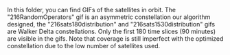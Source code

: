 In this folder, you can find GIFs of the satellites in orbit. The "216RandomOperators" gif is an asymmetric constellation our algorithm designed, the "216sats180distribution" and "216sats1530distribution" gifs are Walker Delta constellations. Only the first 180 time slices (90 minutes) are visible in the gifs. Note that coverage is still imperfect with the optimized constellation due to the low number of satellites used.
